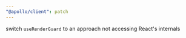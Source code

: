 ```yaml
---
"@apollo/client": patch
---
```


switch `useRenderGuard` to an approach not accessing React's internals
